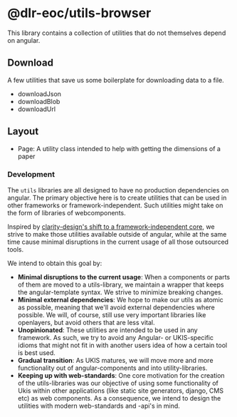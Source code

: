 # @dlr-eoc/utils-browser

This library contains a collection of utilities that do not themselves depend on angular.

## Download

A few utilities that save us some boilerplate for downloading data to a file.
 - downloadJson
 - downloadBlob
 - downloadUrl

## Layout

 - Page: A utility class intended to help with getting the dimensions of a paper



### Development
The `utils` libraries are all designed to have no production dependencies on angular. The primary objective here is to create utilities that can be used in other frameworks or framework-independent. Such utilities might take on the form of libraries of webcomponents. 

Inspired by [clarity-design's shift to a framework-independent core](https://medium.com/claritydesignsystem/clarity-core-72f6d3a029bc), we strive to make those utilities available outside of angular, while at the same time cause minimal disruptions in the current usage of all those outsourced tools.

We intend to obtain this goal by:
 - **Minimal disruptions to the current usage**: When a components or parts of them are moved to a utils-library, we maintain a wrapper that keeps the angular-template syntax. We strive to minimize breaking changes.
 - **Minimal external dependencies**: We hope to make our utils as atomic as possible, meaning that we'll avoid external dependencies where possible. We will, of course, still use very important libraries like openlayers, but avoid others that are less vital.
 - **Unopinionated**: These utilities are intended to be used in any framework. As such, we try to avoid any Angular- or UKIS-specific idioms that might not fit in with another users idea of how a certain tool is best used.
 - **Gradual transition**: As UKIS matures, we will move more and more functionality out of angular-components and into utility-libraries.
 - **Keeping up with web-standards**: One core motivation for the creation of the utils-libraries was our objective of using some functionality of Ukis within other applications (like static site generators, django, CMS etc) as web components. As a consequence, we intend to design the utilities with modern web-standards and -api's in mind.